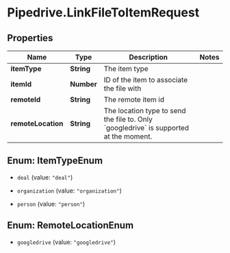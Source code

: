 # Pipedrive.LinkFileToItemRequest

## Properties

Name | Type | Description | Notes
------------ | ------------- | ------------- | -------------
**itemType** | **String** | The item type | 
**itemId** | **Number** | ID of the item to associate the file with | 
**remoteId** | **String** | The remote item id | 
**remoteLocation** | **String** | The location type to send the file to. Only &#x60;googledrive&#x60; is supported at the moment. | 



## Enum: ItemTypeEnum


* `deal` (value: `"deal"`)

* `organization` (value: `"organization"`)

* `person` (value: `"person"`)





## Enum: RemoteLocationEnum


* `googledrive` (value: `"googledrive"`)




